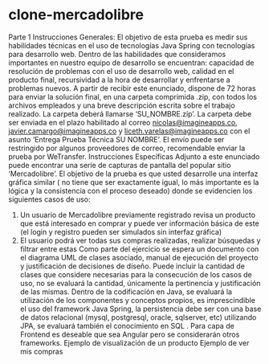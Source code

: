 # clone-mercadolibre

Parte 1
Instrucciones Generales:
El objetivo de esta prueba es medir sus habilidades técnicas en el uso de tecnologías
Java Spring con tecnologías para desarrollo web. Dentro de las habilidades que
consideramos importantes en nuestro equipo de desarrollo se encuentran: capacidad
de resolución de problemas con el uso de desarrollo web, calidad en el producto final,
recursividad a la hora de desarrollar y enfrentarse a problemas nuevos. A partir de
recibir este enunciado, dispone de 72 horas para enviar la solución final, en una
carpeta comprimida .zip, con todos los archivos empleados y una breve descripción
escrita sobre el trabajo realizado. La carpeta deberá llamarse ‘SU_NOMBRE.zip’. La
carpeta debe ser enviada en el plazo habilitado al correo nicolas@imagineapps.co,
javier.camargo@imagineapps.co y liceth.varelas@imagineapps.co con el asunto
‘Entrega Prueba Técnica SU NOMBRE’. El envío puede ser restringido por algunos
proveedores de correo, recomendable enviar la prueba por WeTransfer.
Instrucciones Específicas
Adjunto a este enunciado puede encontrar una serie de capturas de pantalla del
popular sitio ‘Mercadolibre’. El objetivo de la prueba es que usted desarrolle una
interfaz gráfica similar ( no tiene que ser exactamente igual, lo más importante es la
lógica y la consistencia con el proceso deseado) donde se evidencien los siguientes
casos de uso:
1. Un usuario de Mercadolibre previamente registrado revisa un producto que está
interesado en comprar y puede ver información básica de este (el login y
registro pueden ser simulados sin interfaz gráfica)
2. El usuario podrá ver todas sus compras realizadas, realizar búsquedas y filtrar
entre estas
Como parte del ejercicio se espera un documento con el diagrama UML de clases
asociado, manual de ejecución del proyecto y justificación de decisiones de diseño.
Puede incluir la cantidad de clases que considere necesarias para la consecución de
los casos de uso, no se evaluará la cantidad, únicamente la pertinencia y justificación
de las mismas.
Dentro de la codificación en Java, se evaluará la utilización de los componentes y
conceptos propios, es imprescindible el uso del framework Java Spring, la persistencia
debe ser con una base de datos relacional (mysql, postgresql, oracle, sqlserver, etc)
utilizando JPA, se evaluará también el conocimiento en SQL . Para capa de Frontend
es deseable que sea Angular pero se considerarán otros frameworks.
Ejemplo de visualización de un producto
Ejemplo de ver mis compras